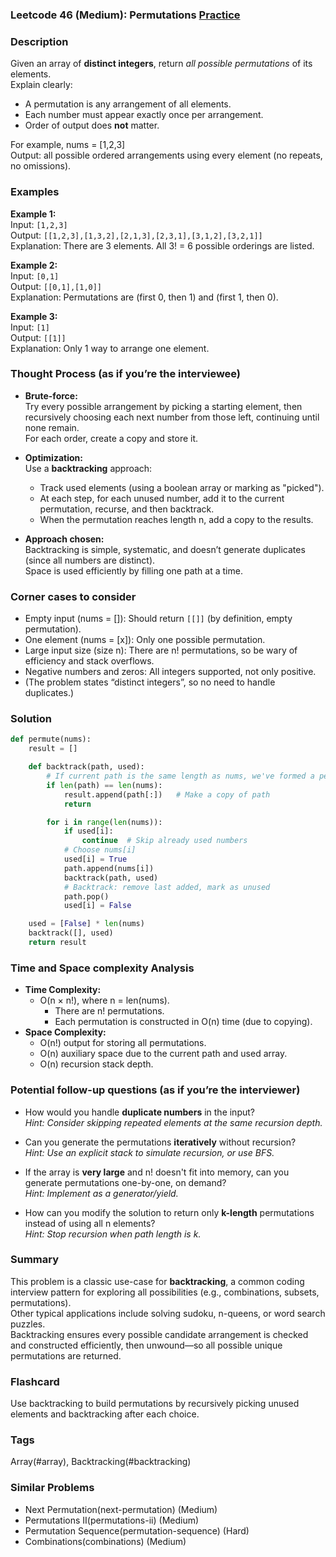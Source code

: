 ### Leetcode 46 (Medium): Permutations [Practice](https://leetcode.com/problems/permutations)

### Description  
Given an array of **distinct integers**, return *all possible permutations* of its elements.  
Explain clearly:  
- A permutation is any arrangement of all elements.  
- Each number must appear exactly once per arrangement.  
- Order of output does **not** matter.

For example, nums = [1,2,3]  
Output: all possible ordered arrangements using every element (no repeats, no omissions).

### Examples  

**Example 1:**  
Input: `[1,2,3]`  
Output: `[[1,2,3],[1,3,2],[2,1,3],[2,3,1],[3,1,2],[3,2,1]]`  
Explanation: There are 3 elements. All 3! = 6 possible orderings are listed.

**Example 2:**  
Input: `[0,1]`  
Output: `[[0,1],[1,0]]`  
Explanation: Permutations are (first 0, then 1) and (first 1, then 0).

**Example 3:**  
Input: `[1]`  
Output: `[[1]]`  
Explanation: Only 1 way to arrange one element.

### Thought Process (as if you’re the interviewee)  
- **Brute-force:**  
  Try every possible arrangement by picking a starting element, then recursively choosing each next number from those left, continuing until none remain.  
  For each order, create a copy and store it.

- **Optimization:**  
  Use a **backtracking** approach:
  - Track used elements (using a boolean array or marking as "picked").
  - At each step, for each unused number, add it to the current permutation, recurse, and then backtrack.
  - When the permutation reaches length n, add a copy to the results.

- **Approach chosen:**  
  Backtracking is simple, systematic, and doesn’t generate duplicates (since all numbers are distinct).  
  Space is used efficiently by filling one path at a time.

### Corner cases to consider  
- Empty input (nums = []): Should return `[[]]` (by definition, empty permutation).
- One element (nums = [x]): Only one possible permutation.
- Large input size (size n): There are n! permutations, so be wary of efficiency and stack overflows.
- Negative numbers and zeros: All integers supported, not only positive.
- (The problem states “distinct integers”, so no need to handle duplicates.)

### Solution

```python
def permute(nums):
    result = []

    def backtrack(path, used):
        # If current path is the same length as nums, we've formed a permutation
        if len(path) == len(nums):
            result.append(path[:])   # Make a copy of path
            return

        for i in range(len(nums)):
            if used[i]:
                continue  # Skip already used numbers
            # Choose nums[i]
            used[i] = True
            path.append(nums[i])
            backtrack(path, used)
            # Backtrack: remove last added, mark as unused
            path.pop()
            used[i] = False

    used = [False] * len(nums)
    backtrack([], used)
    return result
```

### Time and Space complexity Analysis  

- **Time Complexity:**  
  - O(n × n!), where n = len(nums).
    - There are n! permutations.
    - Each permutation is constructed in O(n) time (due to copying).
- **Space Complexity:**  
  - O(n!) output for storing all permutations.
  - O(n) auxiliary space due to the current path and used array.
  - O(n) recursion stack depth.

### Potential follow-up questions (as if you’re the interviewer)  

- How would you handle **duplicate numbers** in the input?  
  *Hint: Consider skipping repeated elements at the same recursion depth.*

- Can you generate the permutations **iteratively** without recursion?  
  *Hint: Use an explicit stack to simulate recursion, or use BFS.*

- If the array is **very large** and n! doesn't fit into memory, can you generate permutations one-by-one, on demand?  
  *Hint: Implement as a generator/yield.*

- How can you modify the solution to return only **k-length** permutations instead of using all n elements?  
  *Hint: Stop recursion when path length is k.*

### Summary
This problem is a classic use-case for **backtracking**, a common coding interview pattern for exploring all possibilities (e.g., combinations, subsets, permutations).  
Other typical applications include solving sudoku, n-queens, or word search puzzles.  
Backtracking ensures every possible candidate arrangement is checked and constructed efficiently, then unwound—so all possible unique permutations are returned.


### Flashcard
Use backtracking to build permutations by recursively picking unused elements and backtracking after each choice.

### Tags
Array(#array), Backtracking(#backtracking)

### Similar Problems
- Next Permutation(next-permutation) (Medium)
- Permutations II(permutations-ii) (Medium)
- Permutation Sequence(permutation-sequence) (Hard)
- Combinations(combinations) (Medium)
